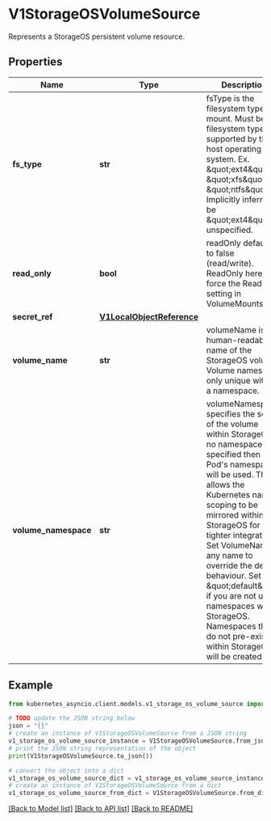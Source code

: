 # V1StorageOSVolumeSource

Represents a StorageOS persistent volume resource.

## Properties

Name | Type | Description | Notes
------------ | ------------- | ------------- | -------------
**fs_type** | **str** | fsType is the filesystem type to mount. Must be a filesystem type supported by the host operating system. Ex. \&quot;ext4\&quot;, \&quot;xfs\&quot;, \&quot;ntfs\&quot;. Implicitly inferred to be \&quot;ext4\&quot; if unspecified. | [optional] 
**read_only** | **bool** | readOnly defaults to false (read/write). ReadOnly here will force the ReadOnly setting in VolumeMounts. | [optional] 
**secret_ref** | [**V1LocalObjectReference**](V1LocalObjectReference.md) |  | [optional] 
**volume_name** | **str** | volumeName is the human-readable name of the StorageOS volume.  Volume names are only unique within a namespace. | [optional] 
**volume_namespace** | **str** | volumeNamespace specifies the scope of the volume within StorageOS.  If no namespace is specified then the Pod&#39;s namespace will be used.  This allows the Kubernetes name scoping to be mirrored within StorageOS for tighter integration. Set VolumeName to any name to override the default behaviour. Set to \&quot;default\&quot; if you are not using namespaces within StorageOS. Namespaces that do not pre-exist within StorageOS will be created. | [optional] 

## Example

```python
from kubernetes_asyncio.client.models.v1_storage_os_volume_source import V1StorageOSVolumeSource

# TODO update the JSON string below
json = "{}"
# create an instance of V1StorageOSVolumeSource from a JSON string
v1_storage_os_volume_source_instance = V1StorageOSVolumeSource.from_json(json)
# print the JSON string representation of the object
print(V1StorageOSVolumeSource.to_json())

# convert the object into a dict
v1_storage_os_volume_source_dict = v1_storage_os_volume_source_instance.to_dict()
# create an instance of V1StorageOSVolumeSource from a dict
v1_storage_os_volume_source_from_dict = V1StorageOSVolumeSource.from_dict(v1_storage_os_volume_source_dict)
```
[[Back to Model list]](../README.md#documentation-for-models) [[Back to API list]](../README.md#documentation-for-api-endpoints) [[Back to README]](../README.md)


